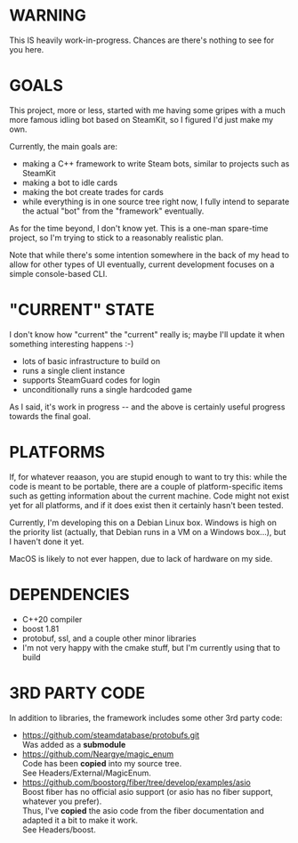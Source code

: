 # WARNING

This IS heavily work-in-progress. Chances are there's nothing to see for you here.

# GOALS

This project, more or less, started with me having some gripes with a much more
famous idling bot based on SteamKit, so I figured I'd just make my own.

Currently, the main goals are:

* making a C++ framework to write Steam bots, similar to projects such as SteamKit
* making a bot to idle cards
* making the bot create trades for cards
* while everything is in one source tree right now, I fully intend to separate the
actual "bot" from the "framework" eventually.

As for the time beyond, I don't know yet. This is a one-man spare-time project,
so I'm trying to stick to a reasonably realistic plan.

Note that while there's some intention somewhere in the back of my
head to allow for other types of UI eventually, current development
focuses on a simple console-based CLI.

# "CURRENT" STATE

I don't know how "current" the "current" really is; maybe I'll update
it when something interesting happens :-)

* lots of basic infrastructure to build on
* runs a single client instance
* supports SteamGuard codes for login
* unconditionally runs a single hardcoded game

As I said, it's work in progress -- and the above is certainly useful
progress towards the final goal.

# PLATFORMS

If, for whatever reaason, you are stupid enough to want to try this:
while the code is meant to be portable, there are a couple of
platform-specific items such as getting information about the current
machine. Code might not exist yet for all platforms, and if it does
exist then it certainly hasn't been tested.

Currently, I'm developing this on a Debian Linux box. Windows is high
on the priority list (actually, that Debian runs in a VM on a Windows
box...), but I haven't done it yet.

MacOS is likely to not ever happen, due to lack of hardware on my side.

# DEPENDENCIES

* C++20 compiler
* boost 1.81
* protobuf, ssl, and a couple other minor libraries
* I'm not very happy with the cmake stuff, but I'm currently using that to build

# 3RD PARTY CODE

In addition to libraries, the framework includes some other 3rd party code:

* https://github.com/steamdatabase/protobufs.git \
  Was added as a **submodule**
* https://github.com/Neargye/magic_enum \
  Code has been **copied** into my source tree. \
  See Headers/External/MagicEnum.
* https://github.com/boostorg/fiber/tree/develop/examples/asio \
  Boost fiber has no official asio support (or asio has no fiber support,
  whatever you prefer). \
  Thus, I've **copied** the asio code from the fiber documentation and adapted
  it a bit to make it work. \
  See Headers/boost.
